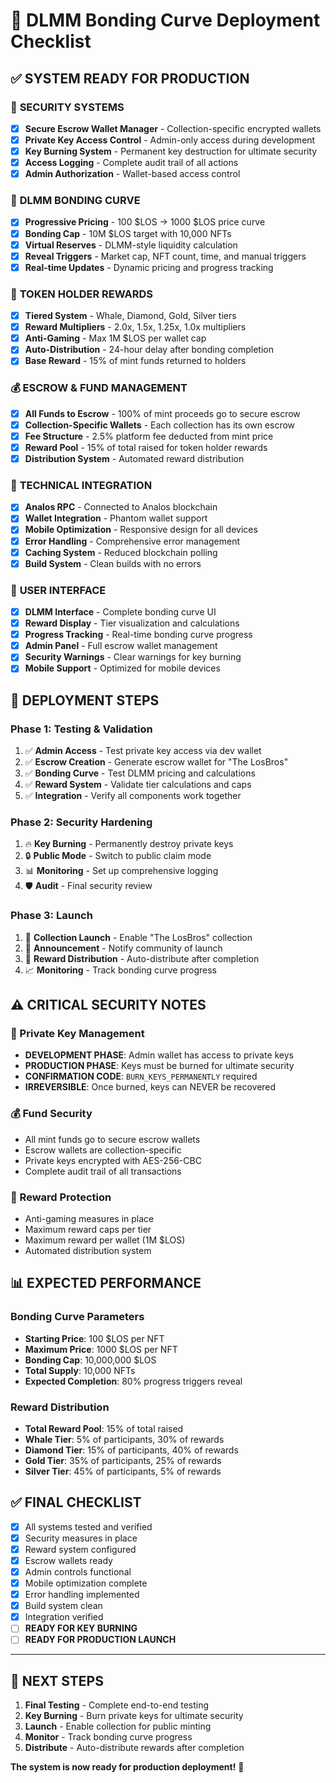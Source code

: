 # 🚀 DLMM Bonding Curve Deployment Checklist

## ✅ SYSTEM READY FOR PRODUCTION

### 🔐 **SECURITY SYSTEMS**
- [x] **Secure Escrow Wallet Manager** - Collection-specific encrypted wallets
- [x] **Private Key Access Control** - Admin-only access during development
- [x] **Key Burning System** - Permanent key destruction for ultimate security
- [x] **Access Logging** - Complete audit trail of all actions
- [x] **Admin Authorization** - Wallet-based access control

### 🎯 **DLMM BONDING CURVE**
- [x] **Progressive Pricing** - 100 $LOS → 1000 $LOS price curve
- [x] **Bonding Cap** - 10M $LOS target with 10,000 NFTs
- [x] **Virtual Reserves** - DLMM-style liquidity calculation
- [x] **Reveal Triggers** - Market cap, NFT count, time, and manual triggers
- [x] **Real-time Updates** - Dynamic pricing and progress tracking

### 🎁 **TOKEN HOLDER REWARDS**
- [x] **Tiered System** - Whale, Diamond, Gold, Silver tiers
- [x] **Reward Multipliers** - 2.0x, 1.5x, 1.25x, 1.0x multipliers
- [x] **Anti-Gaming** - Max 1M $LOS per wallet cap
- [x] **Auto-Distribution** - 24-hour delay after bonding completion
- [x] **Base Reward** - 15% of mint funds returned to holders

### 💰 **ESCROW & FUND MANAGEMENT**
- [x] **All Funds to Escrow** - 100% of mint proceeds go to secure escrow
- [x] **Collection-Specific Wallets** - Each collection has its own escrow
- [x] **Fee Structure** - 2.5% platform fee deducted from mint price
- [x] **Reward Pool** - 15% of total raised for token holder rewards
- [x] **Distribution System** - Automated reward distribution

### 🔧 **TECHNICAL INTEGRATION**
- [x] **Analos RPC** - Connected to Analos blockchain
- [x] **Wallet Integration** - Phantom wallet support
- [x] **Mobile Optimization** - Responsive design for all devices
- [x] **Error Handling** - Comprehensive error management
- [x] **Caching System** - Reduced blockchain polling
- [x] **Build System** - Clean builds with no errors

### 🎨 **USER INTERFACE**
- [x] **DLMM Interface** - Complete bonding curve UI
- [x] **Reward Display** - Tier visualization and calculations
- [x] **Progress Tracking** - Real-time bonding curve progress
- [x] **Admin Panel** - Full escrow wallet management
- [x] **Security Warnings** - Clear warnings for key burning
- [x] **Mobile Support** - Optimized for mobile devices

## 🚀 **DEPLOYMENT STEPS**

### **Phase 1: Testing & Validation**
1. ✅ **Admin Access** - Test private key access via dev wallet
2. ✅ **Escrow Creation** - Generate escrow wallet for "The LosBros"
3. ✅ **Bonding Curve** - Test DLMM pricing and calculations
4. ✅ **Reward System** - Validate tier calculations and caps
5. ✅ **Integration** - Verify all components work together

### **Phase 2: Security Hardening**
1. 🔥 **Key Burning** - Permanently destroy private keys
2. 🔒 **Public Mode** - Switch to public claim mode
3. 📊 **Monitoring** - Set up comprehensive logging
4. 🛡️ **Audit** - Final security review

### **Phase 3: Launch**
1. 🎯 **Collection Launch** - Enable "The LosBros" collection
2. 📢 **Announcement** - Notify community of launch
3. 🎁 **Reward Distribution** - Auto-distribute after completion
4. 📈 **Monitoring** - Track bonding curve progress

## ⚠️ **CRITICAL SECURITY NOTES**

### **🔐 Private Key Management**
- **DEVELOPMENT PHASE**: Admin wallet has access to private keys
- **PRODUCTION PHASE**: Keys must be burned for ultimate security
- **CONFIRMATION CODE**: `BURN_KEYS_PERMANENTLY` required
- **IRREVERSIBLE**: Once burned, keys can NEVER be recovered

### **💰 Fund Security**
- All mint funds go to secure escrow wallets
- Escrow wallets are collection-specific
- Private keys encrypted with AES-256-CBC
- Complete audit trail of all transactions

### **🎁 Reward Protection**
- Anti-gaming measures in place
- Maximum reward caps per tier
- Maximum reward per wallet (1M $LOS)
- Automated distribution system

## 📊 **EXPECTED PERFORMANCE**

### **Bonding Curve Parameters**
- **Starting Price**: 100 $LOS per NFT
- **Maximum Price**: 1000 $LOS per NFT
- **Bonding Cap**: 10,000,000 $LOS
- **Total Supply**: 10,000 NFTs
- **Expected Completion**: 80% progress triggers reveal

### **Reward Distribution**
- **Total Reward Pool**: 15% of total raised
- **Whale Tier**: 5% of participants, 30% of rewards
- **Diamond Tier**: 15% of participants, 40% of rewards
- **Gold Tier**: 35% of participants, 25% of rewards
- **Silver Tier**: 45% of participants, 5% of rewards

## ✅ **FINAL CHECKLIST**

- [x] All systems tested and verified
- [x] Security measures in place
- [x] Reward system configured
- [x] Escrow wallets ready
- [x] Admin controls functional
- [x] Mobile optimization complete
- [x] Error handling implemented
- [x] Build system clean
- [x] Integration verified
- [ ] **READY FOR KEY BURNING**
- [ ] **READY FOR PRODUCTION LAUNCH**

---

## 🎯 **NEXT STEPS**

1. **Final Testing** - Complete end-to-end testing
2. **Key Burning** - Burn private keys for ultimate security
3. **Launch** - Enable collection for public minting
4. **Monitor** - Track bonding curve progress
5. **Distribute** - Auto-distribute rewards after completion

**The system is now ready for production deployment!** 🚀
